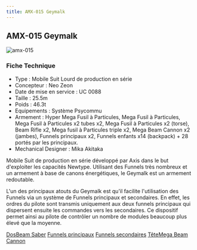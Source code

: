 ```yaml
---
title: AMX-015 Geymalk
---
```


AMX-015 Geymalk
---------------


![amx-015](/images/stories/saga/gundamzz/mechas/neozeon/amx-015.png)


### Fiche Technique


- Type : Mobile Suit Lourd de production en série  
- Concepteur : Neo Zeon  
- Date de mise en service : UC 0088  
- Taille : 25.5m  
- Poids : 46.3t  
- Equipements : Système Psycommu  
- Armement : Hyper Mega Fusil à Particules, Mega Fusil à Particules, Mega Fusil à Particules x2 tubes x2, Mega Fusil à Particules x2 (torse), Beam Rifle x2, Mega fusil à Particules triple x2, Mega Beam Cannon x2 (jambes), Funnels principaux x2, Funnels enfants x14 (backpack) + 28 portés par les principaux.  
- Mechanical Designer : Mika Akitaka  
  
Mobile Suit de production en série développé par Axis dans le but d'exploiter les capacités Newtype. Utilisant des Funnels très nombreux et un armement à base de canons énergétiques, le Geymalk est un armement redoutable.   
  
L'un des principaux atouts du Geymalk est qu'il facilite l'utilisation des Funnels via un système de Funnels principaux et secondaires. En effet, les ordres du pilote sont transmis uniquement aux deux funnels principaux qui dispersent ensuite les commandes vers les secondaires. Ce dispositif permet ainsi au pilote de contrôler un nombre de modules beaucoup plus élevé que la moyenne.


[Dos](javascript:accessoires_m('images/stories/saga/gundamzz/mechas/neozeon/accessoires/amx-015-back.jpg');)[Beam Saber](javascript:accessoires_m('images/stories/saga/gundamzz/mechas/neozeon/accessoires/amx-015-beamsaber.jpg');) [Funnels principaux](javascript:accessoires_m('images/stories/saga/gundamzz/mechas/neozeon/accessoires/amx-015-motherfunnel.jpg');) [Funnels secondaires](javascript:accessoires_m('images/stories/saga/gundamzz/mechas/neozeon/accessoires/amx-015-childfunnel.jpg');) [Tête](javascript:accessoires_m('images/stories/saga/gundamzz/mechas/neozeon/accessoires/amx-015-head.jpg');)[Mega Beam Cannon](javascript:accessoires_m('images/stories/saga/gundamzz/mechas/neozeon/accessoires/amx-015-megabeamcannon.jpg');) 

